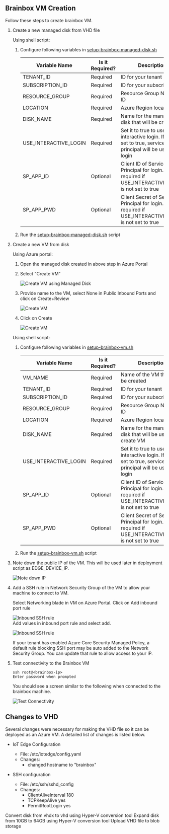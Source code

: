 
## Brainbox VM Creation

Follow these steps to create brainbox VM.

1. Create a new managed disk from VHD file

	Using shell script:
	1. Configure following variables in [setup-brainbox-managed-disk.sh](setup-brainbox-managed-disk.sh)


		|    Variable Name  | Is it Required? | Description |
		|---------------------|-------------|-------------|
		|    TENANT_ID  | Required |  ID for your tenant |
		|    SUBSCRIPTION_ID     | Required | ID for your subscription         |
		|    RESOURCE_GROUP | Required | Resource Group Name or ID          |
		|    LOCATION   | Required |  Azure Region location         |
		|    DISK_NAME   | Required |  Name for the managed disk that will be created          |
		|    USE_INTERACTIVE_LOGIN   | Required |  Set it to true to use interactive login. If it's not set to true, service principal will be used for login           |
		|    SP_APP_ID   | Optional |   Client ID of Service Principal for login. Only required if USE_INTERACTIVE_LOGIN is not set to true          |
		|    SP_APP_PWD   | Optional |  Client Secret of Service Principal for login. Only required if USE_INTERACTIVE_Login is not set to true           |

	1. Run the [setup-brainbox-managed-disk.sh](/../setup-brainbox-managed-disk.sh) script 

1. Create a new VM from disk

	Using Azure portal:
	1. Open the managed disk created in above step in Azure Portal
	1. Select "Create VM"

		![Create VM using Managed Disk](/MarkdownImages/create_vm_azure_portal_step_1.png)
		
	1. Provide name to the VM, select None in Public Inbound Ports and click on Create+Review

		![Create VM](/MarkdownImages/create_vm_azure_portal_step_2.png)

	1. Click on Create
	
		![Create VM](/MarkdownImages/obfuscated_create_vm_azure_portal_step_3.png)

	Using shell script:
	1. Configure following variables in [setup-brainbox-vm.sh](setup-brainbox-vm.sh)

		|    Variable Name  | Is it Required? | Description |
		|---------------------|-------------|-------------|
		|    VM_NAME  | Required |  Name of the VM that will be created |
		|    TENANT_ID  | Required |  ID for your tenant |
		|    SUBSCRIPTION_ID     | Required | ID for your subscription         |
		|    RESOURCE_GROUP | Required | Resource Group Name or ID          |
		|    LOCATION   | Required |  Azure Region location         |
		|    DISK_NAME   | Required |  Name for the managed disk that will be used to create VM          |
		|    USE_INTERACTIVE_LOGIN   | Required |  Set it to true to use interactive login. If it's not set to true, service principal will be used for login           |
		|    SP_APP_ID   | Optional |   Client ID of Service Principal for login. Only required if USE_INTERACTIVE_LOGIN is not set to true          |
		|    SP_APP_PWD   | Optional |  Client Secret of Service Principal for login. Only required if USE_INTERACTIVE_Login is not set to true           |		
	1. Run the [setup-brainbox-vm.sh](/../setup-brainbox-vm.sh) script 

1. Note down the public IP of the VM. This will be used later in deployment script as EDGE_DEVICE_IP.

	![Note down IP](/MarkdownImages/obfuscated_note_down_azure_vm_ip.png)

1. 	Add a SSH rule in Network Security Group of the VM to allow your machine to connect to VM. 
	
	Select Networking blade in VM on Azure Portal. Click on Add inbound port rule

	![Inbound SSH rule](/MarkdownImages/add_nsg_rule_step_1.png)	
	Add values in inbound port rule and select add.

	![Inbound SSH rule](/MarkdownImages/add_nsg_rule_step_2.png)

	If your tenant has enabled Azure Core Security Managed Policy, a default rule blocking SSH port may be auto added to the Network Security Group. You can update that rule to allow access to your IP.

1. Test connectivity to the Brainbox VM

	```
	ssh root@<brainbox-ip>
	Enter password when prompted
	```

	You should see a screen similar to the following when connected to the brainbox machine.

	![Test Connectivity](/MarkdownImages/brainbox_vm_screenshot.png)


## Changes to VHD

Several changes were necessary for making the VHD file so it can be deployed as an Azure VM. A detailed list of changes is listed below.

- IoT Edge Configuration
	- File: /etc/iotedge/config.yaml
	- Changes:
		- changed hostname to "brainbox"

- SSH configuration
	- File: /etc/ssh/sshd_config
	- Changes:
		- ClientAliveInterval 180
		- TCPKeepAlive yes
		- PermitRootLogin yes

Convert disk from vhdx to vhd using Hyper-V conversion tool
Expand disk from 10GB to 64GB using Hyper-V conversion tool
Upload VHD file to blob storage